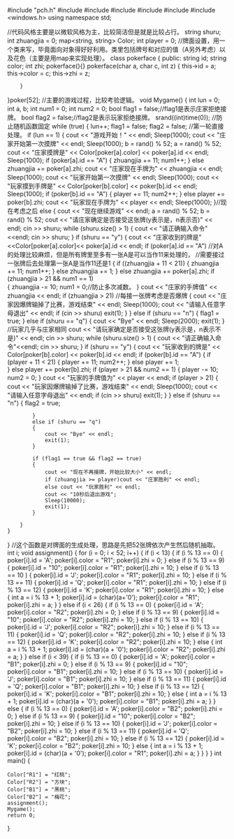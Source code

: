
#include "pch.h"
#include <iostream>
#include <algorithm>
#include <string>
#include <ctime>
#include <map>
#include <windows.h>
using namespace std;

//代码风格主要是以微软风格为主，比较简洁但是就是比较占行。
string shuru;
int zhuangjia = 0;
map<string, string> Color;
int player = 0;
//牌面设置，用一个类来写，毕竟面向对象得好好利用。类里包括牌号和对应的值（A另外考虑）以及花色（主要是用map来实现处理）。
class pokerface
{
	public:
		string id;
		string color;
		int zhi;
		pokerface(){}
		pokerface(char a, char c, int z)
		{
			this->id = a;
			this->color = c;
			this->zhi = z;
			 
		}
}poker[52];
//主要的游戏过程，比较考验逻辑。
void Mygame() 
{
	int lun = 0;
	int a, b;
	int num1 = 0;
	int num2 = 0;
	bool flag1 = false;//flag1是表示庄家拒绝接牌。
	bool flag2 = false;//flag2是表示玩家拒绝接牌。
	srand((int)time(0));  //防止随机函数固定
	while (true)
	{
		lun++;
		flag1 = false;
		flag2 = false;
		//第一轮直接处理。
		if (lun == 1)
		{
			cout << "游戏开始！" << endl;
			Sleep(1000);
			cout << "庄家开始第一次摸牌" << endl;
			Sleep(1000);
			b = rand() % 52;
			a = rand() % 52;
			cout << "庄家摸牌是" << Color[poker[a].color] << poker[a].id << endl;
			Sleep(1000);
			if (poker[a].id == "A")
			{
				zhuangjia += 11;
				num1++;
			}
			else zhuangjia += poker[a].zhi;
			cout << "庄家现在手牌为" << zhuangjia << endl;
			Sleep(1000);
			cout << "玩家开始第一次摸牌" << endl;
			Sleep(1000);
			cout << "玩家摸到手牌是" << Color[poker[b].color] << poker[b].id << endl;
			Sleep(1000);
			if (poker[b].id == "A")
			{
				player += 11;
				num2++;
			}
			else player += poker[b].zhi;
			cout << "玩家现在手牌为" << player << endl;
			Sleep(1000);
		}//现在考虑之后
		else
		{
			cout << "现在继续游戏" << endl;
			a = rand() % 52;
			b = rand() % 52;
			cout << "请庄家确定是否接受这张牌(y表示是，n表示否)" << endl;
			cin >> shuru;
			while (shuru.size() > 1)
			{
				cout << "请正确输入命令"<<endl;
				cin >> shuru;
			}
			if (shuru == "y")
			{
				cout << "庄家收到的牌是" <<Color[poker[a].color]<< poker[a].id << endl;
				if (poker[a].id == "A")              //对A的处理比较麻烦，但是所有牌里至多有一张A是可以当作11来处理的，
													 //需要接过一张牌后去处理第一张A是当作11还是1
				{
					if ((zhuangjia + 11 < 21))
					{
						zhuangjia += 11;
						num1++;
					}
					else 
						zhuangjia += 1;
				}
				else zhuangjia += poker[a].zhi;
				if (zhuangjia > 21 && num1 == 1)  
				{
					zhuangjia -= 10;
					num1 = 0;//防止多次减数。
				}
				cout << "庄家的手牌值" << zhuangjia << endl;
				if (zhuangjia > 21)  //每接一张牌考虑是否爆牌
				{
					cout << "庄家因爆牌输掉了比赛，游戏结束" << endl;
					Sleep(1000);
					cout << "请输入任意字母退出" << endl;
					if (cin >> shuru)
						exit(1);
				}
			}
			else if (shuru == "n")
			{
				flag1 = true;
			}
			else if (shuru == "q")
			{
				cout << "Bye" << endl;
				Sleep(2000);
				exit(1);
			}
			//玩家几乎与庄家相同
			cout << "请玩家确定是否接受这张牌(y表示是，n表示不是)" << endl;
			cin >> shuru;
			while (shuru.size() > 1)
			{
				cout << "请正确输入命令"<<endl;
				cin >> shuru;
			}
			if (shuru == "y")
			{
				cout << "玩家收到的牌是" << Color[poker[b].color] << poker[b].id << endl;
				if (poker[b].id == "A")
				{
					if (player + 11 < 21)
					{
						player += 11;
						num2++;
					}
					else
						player += 1;				
				}
				else player += poker[b].zhi;
				if (player > 21 && num2 == 1)
				{
					player -= 10;
					num2 = 0;
				}
				cout << "玩家的手牌值为" << player << endl;
				if (player > 21)
				{
					cout << "玩家因爆牌输掉了比赛，游戏结束" << endl;
					Sleep(1000);
					cout << "请输入任意字母退出" << endl;
					if (cin >> shuru)
						exit(1);
				}
			}
			else if (shuru == "n")
			{
				flag2 = true;

			}
			else if (shuru == "q")
			{
				cout << "Bye" << endl;
				exit(1);
			}
			
			if (flag1 == true && flag2 == true)
			{
				cout << "现在不再接牌，开始比较大小" << endl;
				if (zhuangjia >= player)cout << "庄家胜利" << endl;
				else cout << "玩家胜利" << endl;
				cout << "10秒后退出游戏";
				Sleep(10000);
				exit(1);
			}

		}
	}
}
//这个函数是对牌面的生成处理，思路是先把52张牌依次产生然后随机抽取。
int i;
void assignment()
 {
	for (i = 0; i < 52; i++)
	{
		if (i < 13)
		{
			if (i % 13 == 0)
			{
				poker[i].id = 'A';
				poker[i].color = "R1";
				poker[i].zhi = 0;
			}
			else if (i % 13 == 9)
			{
				poker[i].id = "10";
				poker[i].color = "R1";
				poker[i].zhi = 10;
			}
			else if (i % 13 == 10 )
			{
				poker[i].id = 'J';
				poker[i].color = "R1";
				poker[i].zhi = 10;
			}
			else if (i % 13 == 11)
			{
				poker[i].id = 'Q';
				poker[i].color = "R1";
				poker[i].zhi = 10;
			}
			else if (i % 13 == 12)
			{
				poker[i].id = 'K';
				poker[i].color = "R1";
				poker[i].zhi = 10;
			}
			else
			{
				int a = i % 13 + 1;
				poker[i].id = (char)(a+'0');
				poker[i].color = "R1";
				poker[i].zhi = a;
			}
		}
		else if (i < 26)
		{
			if (i % 13 == 0)
			{
				poker[i].id = 'A';
				poker[i].color = "R2";
				poker[i].zhi = 0;
			}
			else if (i % 13 == 9)
			{
				poker[i].id = "10";
				poker[i].color = "R2";
				poker[i].zhi = 10;
			}
			else if (i % 13 == 10)
			{
				poker[i].id = 'J';
				poker[i].color = "R2";
				poker[i].zhi = 10;
			}
			else if (i % 13 == 11)
			{
				poker[i].id = 'Q';
				poker[i].color = "R2";
				poker[i].zhi = 10;
			}
			else if (i % 13 == 12)
			{
				poker[i].id = 'K';
				poker[i].color = "R2";
				poker[i].zhi = 10;
			}
			else
			{
				int a = i % 13 + 1;
				poker[i].id = (char)(a + '0');
				poker[i].color = "R2";
				poker[i].zhi = a;
			}
		}
		else if (i < 39)
		{
			if (i % 13 == 0)
			{
				poker[i].id = 'A';
				poker[i].color = "B1";
				poker[i].zhi = 0;
			}
			else if (i % 13 == 9)
			{
				poker[i].id = "10";
				poker[i].color = "B1";
				poker[i].zhi = 10;
			}
			else if (i % 13 == 10)
			{
				poker[i].id = 'J';
				poker[i].color = "B1";
				poker[i].zhi = 10;
			}
			else if (i % 13 == 11)
			{
				poker[i].id = 'Q';
				poker[i].color = "B1";
				poker[i].zhi = 10;
			}
			else if (i % 13 == 12)
			{
				poker[i].id = 'K';
				poker[i].color = "B1";
				poker[i].zhi = 10;
			}
			else
			{
				int a = i % 13 + 1;
				poker[i].id = (char)(a + '0');
				poker[i].color = "B1";
				poker[i].zhi = a;
			}
		}
		else
		{
		if (i % 13 == 0)
		{
			poker[i].id = 'A';
			poker[i].color = "B2";
			poker[i].zhi = 0;
		}
		else if (i % 13 == 9)
		{
			poker[i].id = "10";
			poker[i].color = "B2";
			poker[i].zhi = 10;
		}
		else if (i % 13 == 10)
		{
			poker[i].id = 'J';
			poker[i].color = "B2";
			poker[i].zhi = 10;
		}
		else if (i % 13 == 11)
		{
			poker[i].id = 'Q';
			poker[i].color = "B2";
			poker[i].zhi = 10;
		}
		else if (i % 13 == 12)
		{
			poker[i].id = 'K';
			poker[i].color = "B2";
			poker[i].zhi = 10;
		}
		else
		{
			int a = i % 13 + 1;
			poker[i].id = (char)(a + '0');
			poker[i].color = "R1";
			poker[i].zhi = a;
		}
 }
	}
}
int main()
{
	
	Color["R1"] = "红桃";
	Color["R2"] = "方块";
	Color["B1"] = "黑桃";
	Color["B2"] = "梅花";
	assignment();
	Mygame();
	return 0;
}

